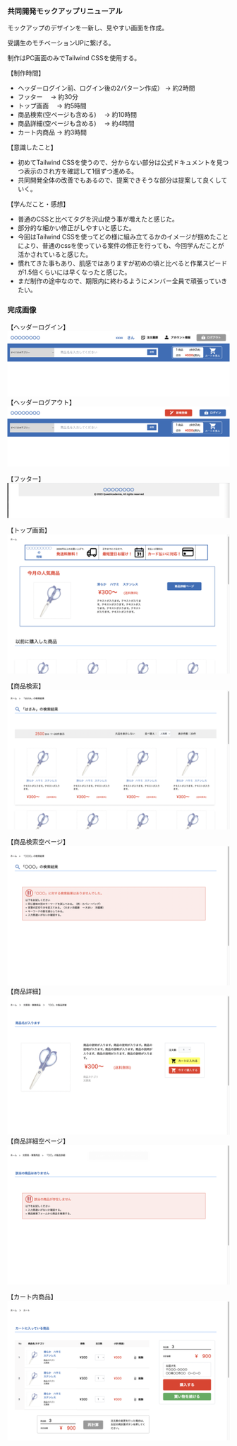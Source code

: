 ### 共同開発モックアップリニューアル

モックアップのデザインを一新し、見やすい画面を作成。

受講生のモチベーションUPに繋げる。

制作はPC画面のみでTailwind CSSを使用する。

【制作時間】
- ヘッダーログイン前、ログイン後の2パターン作成） → 約2時間
- フッター　 → 約30分
- トップ画面　 → 約5時間
- 商品検索(空ページも含める)　 → 約10時間　　
- 商品詳細(空ページも含める)　 → 約4時間
- カート内商品 → 約3時間

【意識したこと】
- 初めてTailwind CSSを使うので、分からない部分は公式ドキュメントを見つつ表示のされ方を確認して1個ずつ進める。
- 共同開発全体の改善でもあるので、提案できそうな部分は提案して良くしていく。

【学んだこと・感想】
- 普通のCSSと比べてタグを沢山使う事が増えたと感じた。
- 部分的な細かい修正がしやすいと感じた。
- 今回はTailwind CSSを使ってどの様に組み立てるかのイメージが掴めたことにより、普通のcssを使っている案件の修正を行っても、今回学んだことが活かされていると感じた。
- 慣れてきた事もあり、肌感ではありますが初めの頃と比べると作業スピードが1.5倍くらいには早くなったと感じた。
- まだ制作の途中なので、期限内に終わるようにメンバー全員で頑張っていきたい。


### 完成画像

【ヘッダーログイン】
![image](./imgScreen/headerLogin.png?raw=true)
【ヘッダーログアウト】
![image](./imgScreen/headerLogout.png?raw=true)

【フッター】
![image](./imgScreen/footer.png?raw=true)

【トップ画面】
![image](./imgScreen/topLogin.png?raw=true)

【商品検索】
![image](./imgScreen/products.png?raw=true)

【商品検索空ページ】
![image](./imgScreen/productsNone.png?)
【商品詳細】
![image](./imgScreen/productsDetail.png?raw=true)
【商品詳細空ページ】
![image](./imgScreen/productsDetailNone.png?raw=true)

【カート内商品】
![image](./imgScreen/cart.png?raw=true)
